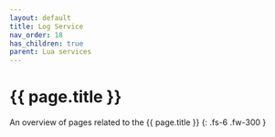 ```yaml
---
layout: default
title: Log Service
nav_order: 18
has_children: true
parent: Lua services
---
```


# {{ page.title }}


An overview of pages related to the {{ page.title }}
{: .fs-6 .fw-300 }
